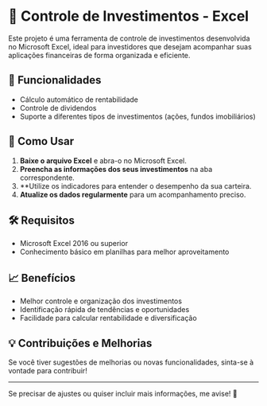 # 🏦 Controle de Investimentos - Excel  

Este projeto é uma ferramenta de controle de investimentos desenvolvida no Microsoft Excel, ideal para investidores que desejam acompanhar suas aplicações financeiras de forma organizada e eficiente.  

## 📌 Funcionalidades  
  
- Cálculo automático de rentabilidade   
- Controle de dividendos  
- Suporte a diferentes tipos de investimentos (ações, fundos imobiliários)  

## 🚀 Como Usar  

1. **Baixe o arquivo Excel** e abra-o no Microsoft Excel.  
2. **Preencha as informações dos seus investimentos** na aba correspondente.  
3. **Utilize os indicadores para entender o desempenho da sua carteira.  
4. **Atualize os dados regularmente** para um acompanhamento preciso.  

## 🛠 Requisitos  

- Microsoft Excel 2016 ou superior  
- Conhecimento básico em planilhas para melhor aproveitamento  

## 📈 Benefícios  

- Melhor controle e organização dos investimentos  
- Identificação rápida de tendências e oportunidades  
- Facilidade para calcular rentabilidade e diversificação  

## 💡 Contribuições e Melhorias  

Se você tiver sugestões de melhorias ou novas funcionalidades, sinta-se à vontade para contribuir!  

---

Se precisar de ajustes ou quiser incluir mais informações, me avise! 🚀
